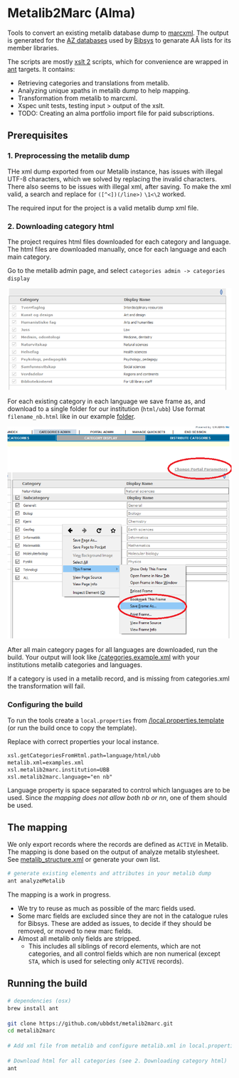 # Metalib2Marc (Alma)

Tools to convert an existing metalib database dump to [marcxml](http://www.loc.gov/standards/marcxml/). The output is generated for the 
[AZ databases](https://github.com/justinkelly/az_databases) used by
[Bibsys](https://bibsys.no) to genarate AÅ lists for its member libraries.

The scripts are mostly [xslt 2](https://www.w3.org/TR/xslt20/) scripts, which for convenience are wrapped in 
[ant](http://ant.apache.org/) targets. It contains:

- Retrieving categories and translations from metalib. 
- Analyzing unique xpaths in metalib dump to help mapping.
- Transformation from metalib to marcxml.
- Xspec unit tests, testing input > output of the xslt.
- TODO: Creating an alma portfolio import file for paid subscriptions.

## Prerequisites
### 1. Preprocessing the metalib dump
THe xml dump exported from our Metalib instance, has issues with illegal UTF-8 characters, which we solved by replacing the invalid characters.
There also seems to be issues with illegal xml, after saving. 
To make the xml valid, a search and replace for `([^<])(/line>)` `\1<\2` worked.
    
The required input for the project is a valid metalib dump xml file.

### 2. Downloading category html
The project requires html files downloaded for each category and language.
The html files are downloaded manually, once for each language and each main category. 

Go to the metalib admin page, and select `categories admin -> categories display`

![image of all main categories for University of Bergen instance](documentation/categories.png)

For each existing category in each language we save frame as, and download to a single folder for our institution (`html/ubb`)
Use format `filename_nb.html` like in our example [folder](/language/html/ubb).

![using 'save frame as' to download only fragment with current image. also circled 'Change Portal Parameters' where language can be changed.](documentation/saveFrameAs.png)

After all main category pages for all languages are downloaded, run the build.
Your output will look like 
[/categories.example.xml](/categories.example.xml) with your institutions metalib categories and languages.

If a category is used in a metalib record, and is missing from categories.xml the transformation will fail.

### Configuring the build
To run the tools create a `local.properties` from 
[/local.properties.template](/local.properties.template) (or run the build once to copy the template).

Replace with correct properties your local instance.

```
xsl.getCategoriesFromHtml.path=language/html/ubb
metalib.xml=examples.xml
xsl.metalib2marc.institution=UBB
xsl.metalib2marc.language="en nb"
```

Language property is space separated to control which languages are to be used. Since *the mapping does not allow both nb or nn*, one of them should be used.

## The mapping
We only export records where the records are defined as `ACTIVE` in Metalib. 
The mapping is done based on the output of analyze metalib stylesheet.
See [metalib_structure.xml](/metalib_structure.xml) or generate your own list.

```bash
# generate existing elements and attributes in your metalib dump
ant analyzeMetalib
```

The mapping is a work in progress. 

- We try to reuse as much as possible of the marc fields used.
- Some marc fields are excluded since they are not in the catalogue rules for Bibsys. These are added as issues, to decide if they should be removed, or moved to new marc fields.
- Almost all metalib only fields are stripped.
    - This includes all siblings of record elements, which are not categories, and all control fields which are non numerical (except `STA`, which is used for selecting only `ACTIVE` records).

## Running the build
```bash
# dependencies (osx)
brew install ant

git clone https://github.com/ubbdst/metalib2marc.git
cd metalib2marc

# Add xml file from metalib and configure metalib.xml in local.properties (see "1. Preprocessing the metalib dump")

# Download html for all categories (see 2. Downloading category html)
ant
```